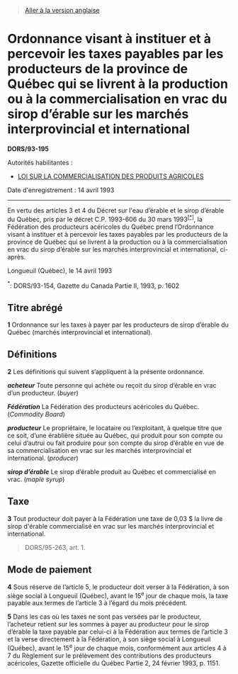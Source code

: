 > [Aller à la version anglaise](/en/Regulations/Statutory%20Orders%20and%20Regulations/93/195.md)

# Ordonnance visant à instituer et à percevoir les taxes payables par les producteurs de la province de Québec qui se livrent à la production ou à la commercialisation en vrac du sirop d’érable sur les marchés interprovincial et international

**DORS/93-195**

Autorités habilitantes : 
- [LOI SUR LA COMMERCIALISATION DES PRODUITS AGRICOLES](/fr/Lois/Lois%20révisées%20du%20Canada/A/A-6.md)

Date d'enregistrement : 14 avril 1993

----------

En vertu des articles 3 et 4 du Décret sur l'eau d’érable et le sirop d’érable du Québec, pris par le décret C.P. 1993-606 du 30 mars 1993<sup><a href='#footnote1_f'>[*]</a></sup>, la Fédération des producteurs acéricoles du Québec prend l’Ordonnance visant à instituer et à percevoir les taxes payables par les producteurs de la province de Québec qui se livrent à la production ou à la commercialisation en vrac du sirop d’érable sur les marchés interprovincial et international, ci-après.

Longueuil (Québec), le 14 avril 1993

<a name='footnote1_f'><sup>*</sup></a>: DORS/93-154, Gazette du Canada Partie II, 1993, p. 1602<br />




## Titre abrégé


**1** Ordonnance sur les taxes à payer par les producteurs de sirop d’érable du Québec (marchés interprovincial et international).




## Définitions


**2** Les définitions qui suivent s’appliquent à la présente ordonnance.

***acheteur*** Toute personne qui achète ou reçoit du sirop d’érable en vrac d’un producteur. (*buyer*)

***Fédération*** La Fédération des producteurs acéricoles du Québec. (*Commodity Board*)

***producteur*** Le propriétaire, le locataire ou l’exploitant, à quelque titre que ce soit, d’une érablière située au Québec, qui produit pour son compte ou celui d’autrui ou fait produire pour son compte du sirop d’érable en vue de sa commercialisation en vrac sur les marchés interprovincial et international. (*producer*)

***sirop d’érable*** Le sirop d’érable produit au Québec et commercialisé en vrac. (*maple syrup*)




## Taxe


**3** Tout producteur doit payer à la Fédération une taxe de 0,03 $ la livre de sirop d'érable commercialisé en vrac sur les marchés interprovincial et international.
> DORS/95-263, art. 1.





## Mode de paiement


**4** Sous réserve de l’article 5, le producteur doit verser à la Fédération, à son siège social à Longueuil (Québec), avant le 15<sup>e</sup> jour de chaque mois, la taxe payable aux termes de l’article 3 à l’égard du mois précédent.



**5** Dans les cas où les taxes ne sont pas versées par le producteur, l’acheteur retient sur les sommes à payer au producteur pour le sirop d’érable la taxe payable par celui-ci à la Fédération aux termes de l’article 3 et la verse directement à la Fédération, à son siège social à Longueuil (Québec), avant le 15<sup>e</sup> jour de chaque mois, conformément aux articles 4 à 7 du Règlement sur le prélèvement des contributions des producteurs acéricoles, Gazette officielle du Québec Partie 2, 24 février 1993, p. 1151.


